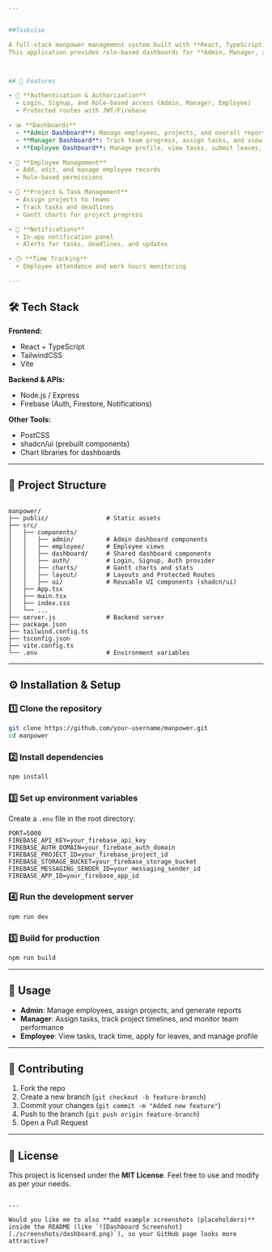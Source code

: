 ```yaml
---


##Taskvise

A full-stack manpower management system built with **React, TypeScript, TailwindCSS, Node.js, and Firebase**.  
This application provides role-based dashboards for **Admin, Manager, and Employee**, helping organizations streamline employee, project, and task management.



## 🚀 Features

- 🔐 **Authentication & Authorization**
  - Login, Signup, and Role-based access (Admin, Manager, Employee)
  - Protected routes with JWT/Firebase

- 📊 **Dashboards**
  - **Admin Dashboard**: Manage employees, projects, and overall reports
  - **Manager Dashboard**: Track team progress, assign tasks, and view reports
  - **Employee Dashboard**: Manage profile, view tasks, submit leaves, and time tracking

- 👥 **Employee Management**
  - Add, edit, and manage employee records
  - Role-based permissions

- 📂 **Project & Task Management**
  - Assign projects to teams
  - Track tasks and deadlines
  - Gantt charts for project progress

- 📢 **Notifications**
  - In-app notification panel
  - Alerts for tasks, deadlines, and updates

- 🕒 **Time Tracking**
  - Employee attendance and work hours monitoring

---
```


## 🛠️ Tech Stack

**Frontend:**
- React + TypeScript
- TailwindCSS
- Vite

**Backend & APIs:**
- Node.js / Express
- Firebase (Auth, Firestore, Notifications)

**Other Tools:**
- PostCSS
- shadcn/ui (prebuilt components)
- Chart libraries for dashboards

---

## 📁 Project Structure

```

manpower/
├── public/                # Static assets
├── src/
│   ├── components/
│   │   ├── admin/         # Admin dashboard components
│   │   ├── employee/      # Employee views
│   │   ├── dashboard/     # Shared dashboard components
│   │   ├── auth/          # Login, Signup, Auth provider
│   │   ├── charts/        # Gantt charts and stats
│   │   ├── layout/        # Layouts and Protected Routes
│   │   ├── ui/            # Reusable UI components (shadcn/ui)
│   ├── App.tsx
│   ├── main.tsx
│   ├── index.css
│   └── ...
├── server.js              # Backend server
├── package.json
├── tailwind.config.ts
├── tsconfig.json
├── vite.config.ts
└── .env                   # Environment variables

````

---

## ⚙️ Installation & Setup

### 1️⃣ Clone the repository
```bash
git clone https://github.com/your-username/manpower.git
cd manpower
````

### 2️⃣ Install dependencies

```bash
npm install
```

### 3️⃣ Set up environment variables

Create a `.env` file in the root directory:

```env
PORT=5000
FIREBASE_API_KEY=your_firebase_api_key
FIREBASE_AUTH_DOMAIN=your_firebase_auth_domain
FIREBASE_PROJECT_ID=your_firebase_project_id
FIREBASE_STORAGE_BUCKET=your_firebase_storage_bucket
FIREBASE_MESSAGING_SENDER_ID=your_messaging_sender_id
FIREBASE_APP_ID=your_firebase_app_id
```

### 4️⃣ Run the development server

```bash
npm run dev
```

### 5️⃣ Build for production

```bash
npm run build
```

---

## 📖 Usage

* **Admin**: Manage employees, assign projects, and generate reports
* **Manager**: Assign tasks, track project timelines, and monitor team performance
* **Employee**: View tasks, track time, apply for leaves, and manage profile

---

## 🤝 Contributing

1. Fork the repo
2. Create a new branch (`git checkout -b feature-branch`)
3. Commit your changes (`git commit -m "Added new feature"`)
4. Push to the branch (`git push origin feature-branch`)
5. Open a Pull Request

---

## 📜 License

This project is licensed under the **MIT License**.
Feel free to use and modify as per your needs.

```

---

Would you like me to also **add example screenshots (placeholders)** inside the README (like `![Dashboard Screenshot](./screenshots/dashboard.png)`), so your GitHub page looks more attractive?
```
